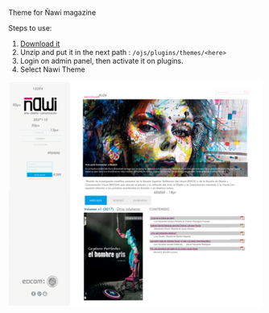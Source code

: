 Theme for Ñawi magazine

Steps to use:
1. <a href ="https://github.com/Ksantacr/nawi/archive/master.zip">Download it</a>
2. Unzip and put it in the next path : <code>/ojs/plugins/themes/&lt;here&gt;</code>
3. Login on admin panel, then activate it on plugins.
4. Select Nawi Theme

<img src="https://github.com/Ksantacr/nawi/blob/master/colores.gif?raw=true" alt="Ñawi Magazine - ESPOL">

